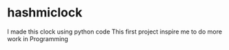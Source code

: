 # hashmiclock
I made this clock using python code
This first project inspire me to do more work in Programming
